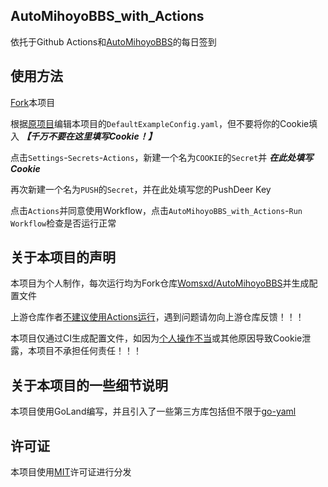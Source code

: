 ## AutoMihoyoBBS_with_Actions
依托于Github Actions和[AutoMihoyoBBS](https://github.com/Womsxd/AutoMihoyoBBS)的每日签到
## 使用方法
[Fork](https://github.com/RebAltair/AutoMihoyoBBS_with_Actions/fork)本项目

根据[原项目](https://github.com/Womsxd/AutoMihoyoBBS)编辑本项目的`DefaultExampleConfig.yaml`，但不要将你的Cookie填入 ***【千万不要在这里填写Cookie！】***

点击`Settings`-`Secrets`-`Actions`，新建一个名为`COOKIE`的`Secret`并 ***在此处填写Cookie***

再次新建一个名为`PUSH`的`Secret`，并在此处填写您的PushDeer Key

点击`Actions`并同意使用Workflow，点击`AutoMihoyoBBS_with_Actions`-`Run Workflow`检查是否运行正常

## 关于本项目的声明
本项目为个人制作，每次运行均为Fork仓库[Womsxd/AutoMihoyoBBS](https://github.com/Womsxd/AutoMihoyoBBS)并生成配置文件

上游仓库作者[不建议使用Actions运行](https://github.com/Womsxd/AutoMihoyoBBS#%E5%85%B3%E4%BA%8E%E4%BD%BF%E7%94%A8-github-actions-%E8%BF%90%E8%A1%8C)，遇到问题请勿向上游仓库反馈！！！

本项目仅通过CI生成配置文件，如因为[个人操作不当](https://github.com/ShanshanHY/AutoMihoyoBBS_with_Actions/#%E4%BD%BF%E7%94%A8%E6%96%B9%E6%B3%95)或其他原因导致Cookie泄露，本项目不承担任何责任！！！

## 关于本项目的一些细节说明
本项目使用GoLand编写，并且引入了一些第三方库包括但不限于[go-yaml](https://github.com/go-yaml/yaml)

## 许可证
本项目使用[MIT](https://spdx.org/licenses/MIT)许可证进行分发
